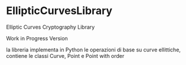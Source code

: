 # EllipticCurvesLibrary
Elliptic Curves Cryptography Library

Work in Progress Version

la libreria implementa in Python le operazioni di base su curve ellittiche, contiene le classi Curve, Point e Point with order 
